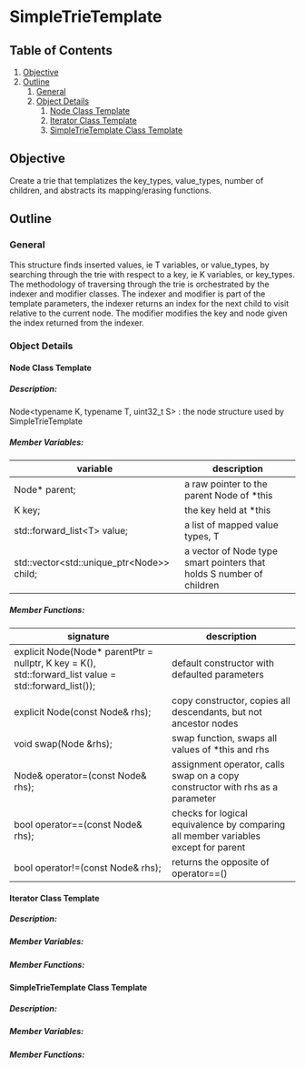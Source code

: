 # SimpleTrieTemplate
## Table of Contents

1. [Objective](#objective)
2. [Outline](#outline)
    1. [General](#general)
    2. [Object Details](#object-details)
        1. [Node Class Template](#node-class-template)
        2. [Iterator Class Template](#iterator-class-template)
        4. [SimpleTrieTemplate Class Template](#simpletrietemplate-class-template)

## Objective
Create a trie that templatizes the key_types, value_types, number of children, and abstracts its mapping/erasing functions.

## Outline

### General
This structure finds inserted values, ie T variables, or value_types, by searching through the trie with respect to a key, ie K variables, or key_types.  The methodology of traversing through the trie is orchestrated by the indexer and modifier classes.
The indexer and modifier is part of the template parameters, the indexer returns an index for the next child to visit relative to the current node.  The modifier modifies the key and node given the index returned from the indexer.

### Object Details

#### Node Class Template
##### Description:
Node<typename K, typename T, uint32_t S> : the node structure used by SimpleTrieTemplate

##### Member Variables:
variable | description
---------|---------
Node* parent; | a raw pointer to the parent Node of *this
K key; | the key held at *this
std::forward_list\<T\> value; | a list of mapped value types, T
std::vector\<std::unique_ptr\<Node\>\> child; | a vector of Node type smart pointers that holds S number of children

##### Member Functions:
signature | description
----------|-----------
explicit Node(Node* parentPtr = nullptr, K key = K(), std::forward_list<T> value = std::forward_list<T>()); | default constructor with defaulted parameters
explicit Node(const Node& rhs); | copy constructor, copies all descendants, but not ancestor nodes
void swap(Node &rhs); | swap function, swaps all values of *this and rhs
Node& operator=(const Node& rhs); | assignment operator, calls swap on a copy constructor with rhs as a parameter
bool operator==(const Node& rhs); | checks for logical equivalence by comparing all member variables except for parent
bool operator!=(const Node& rhs); | returns the opposite of operator==()



#### Iterator Class Template
##### Description:

##### Member Variables:

##### Member Functions:



#### SimpleTrieTemplate Class Template
##### Description:

##### Member Variables:

##### Member Functions: